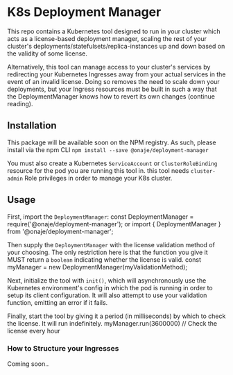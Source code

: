 # K8s Deployment Manager

This repo contains a Kubernetes tool designed to run in your cluster which acts as a license-based deployment manager, scaling the rest of your cluster's deployments/statefulsets/replica-instances up and down based on the validity of some license.

Alternatively, this tool can manage access to your cluster's services by redirecting your Kubernetes Ingresses away from your actual services in the event of an invalid license. Doing so removes the need to scale down your deployments, but your Ingress resources must be built in such a way that the DeploymentManager knows how to revert its own changes (continue reading).

## Installation
This package will be available soon on the NPM registry. As such, please install via the npm CLI
`npm install --save @onaje/deployment-manager`

You must also create a Kubernetes `ServiceAccount` or `ClusterRoleBinding` resource for the pod you are running this tool in. this tool needs `cluster-admin` Role privileges in order to manage your K8s cluster.

## Usage
First, import the `DeploymentManager`:
    const DeploymentManager = require('@onaje/deployment-manager');
or
    import { DeploymentManager } from '@onaje/deployment-manager';

Then supply the `DeploymentManager` with the license validation method of your choosing. The only restriction here is that the function you give it MUST return a `boolean` indicating whether the license is valid.
    const myManager = new DeploymentManager(myValidationMethod);

Next, initialize the tool with `init()`, which will asynchronously use the Kubernetes environment's config in which the pod is running in order to setup its client configuration. It will also attempt to use your validation function, emitting an error
if it fails.

Finally, start the tool by giving it a period (in milliseconds) by which to check the license. It will run indefinitely.
    myManager.run(3600000) // Check the license every hour


### How to Structure your Ingresses
Coming soon..
